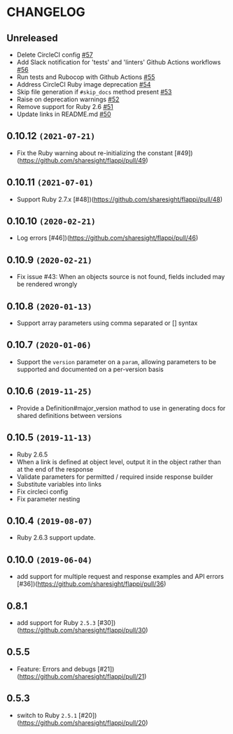 # CHANGELOG

## Unreleased

 * Delete CircleCI config [#57](https://github.com/sharesight/flappi/pull/57)
 * Add Slack notification for 'tests' and 'linters' Github Actions workflows [#56](https://github.com/sharesight/flappi/pull/56)
 * Run tests and Rubocop with Github Actions [#55](https://github.com/sharesight/flappi/pull/55)
 * Address CircleCI Ruby image deprecation [#54](https://github.com/sharesight/flappi/pull/54)
 * Skip file generation if `#skip_docs` method present [#53](https://github.com/sharesight/flappi/pull/53)
 * Raise on deprecation warnings [#52](https://github.com/sharesight/flappi/pull/52)
 * Remove support for Ruby 2.6 [#51](https://github.com/sharesight/flappi/pull/51)
 * Update links in README.md [#50](https://github.com/sharesight/flappi/pull/50)

## 0.10.12 `(2021-07-21)`

* Fix the Ruby warning about re-initializing the constant [#49])(https://github.com/sharesight/flappi/pull/49)

## 0.10.11 `(2021-07-01)`

* Support Ruby 2.7.x [#48])(https://github.com/sharesight/flappi/pull/48)

## 0.10.10 `(2020-02-21)`

 * Log errors [#46])(https://github.com/sharesight/flappi/pull/46)

## 0.10.9 `(2020-02-21)`

 * Fix issue #43: When an objects source is not found, fields included may be rendered wrongly

## 0.10.8 `(2020-01-13)`

 * Support array parameters using comma separated or [] syntax

## 0.10.7 `(2020-01-06)`

 * Support the `version` parameter on a `param`, allowing parameters to be supported and documented on a per-version basis

## 0.10.6 `(2019-11-25)`

 * Provide a Definition#major_version mathod to use in generating docs for shared definitions between versions

## 0.10.5 `(2019-11-13)`

 * Ruby 2.6.5
 * When a link is defined at object level, output it in the object rather than at the end of the response
 * Validate parameters for permitted / required inside response builder
 * Substitute variables into links
 * Fix circleci config
 * Fix parameter nesting

## 0.10.4 `(2019-08-07)`

* Ruby 2.6.3 support update.

## 0.10.0 `(2019-06-04)`

 * add support for multiple request and response examples and API errors [#36])(https://github.com/sharesight/flappi/pull/36)

## 0.8.1

 * add support for Ruby `2.5.3` [#30])(https://github.com/sharesight/flappi/pull/30)

## 0.5.5

 * Feature: Errors and debugs [#21])(https://github.com/sharesight/flappi/pull/21)

## 0.5.3

 * switch to Ruby `2.5.1` [#20])(https://github.com/sharesight/flappi/pull/20)
